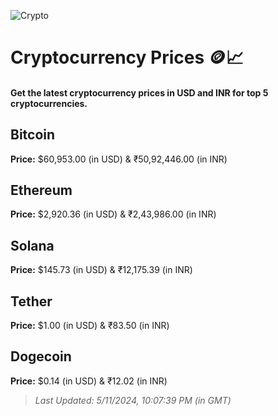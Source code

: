
![Crypto](https://www.techguide.com.au/wp-content/uploads/2020/11/crypto3.jpeg)

# Cryptocurrency Prices 🪙📈

#### Get the latest cryptocurrency prices in USD and INR for top 5 cryptocurrencies.

## Bitcoin

**Price:** $60,953.00 (in USD) & ₹50,92,446.00 (in INR)

## Ethereum

**Price:** $2,920.36 (in USD) & ₹2,43,986.00 (in INR)

## Solana

**Price:** $145.73 (in USD) & ₹12,175.39 (in INR)

## Tether

**Price:** $1.00 (in USD) & ₹83.50 (in INR)

## Dogecoin

**Price:** $0.14 (in USD) & ₹12.02 (in INR)

> _Last Updated: 5/11/2024, 10:07:39 PM (in GMT)_
